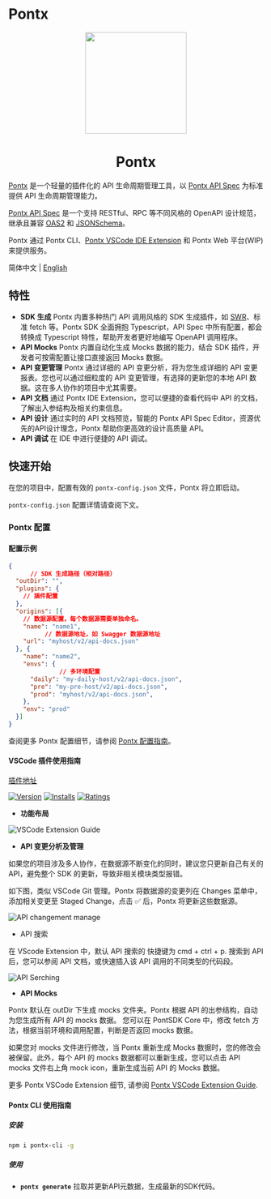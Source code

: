 # Pontx

<p align="center">
    <img width="200" src="https://img.alicdn.com/imgextra/i1/O1CN01DfTvFn1MjlQ9g9Dmn_!!6000000001471-2-tps-200-200.png">
</p>

<h1 align="center">Pontx</h1>

[Pontx](https://github.com/pontjs/pontx) 是一个轻量的插件化的 API 生命周期管理工具，以 [Pontx API Spec](https://github.com/pontjs/pontx/blob/main/packages/pontx-spec/docs/classes/PontSpec.md) 为标准提供 API 生命周期管理能力。

[Pontx API Spec](https://github.com/pontjs/pontx/blob/main/packages/pontx-spec/docs/classes/PontSpec.md) 是一个支持 RESTful、RPC 等不同风格的 OpenAPI 设计规范，继承且兼容 [OAS2](https://swagger.io/specification/v2/) 和 [JSONSchema](https://json-schema.org/)。

Pontx 通过 Pontx CLI、[Pontx VSCode IDE Extension](https://marketplace.visualstudio.com/items?itemName=jasonHzq.vscode-pontx) 和 Pontx Web 平台(WIP) 来提供服务。

简体中文 | [English](./README.md)

## 特性

* <strong>SDK 生成</strong> Pontx 内置多种热门 API 调用风格的 SDK 生成插件，如 [SWR](https://github.com/vercel/swr)、标准 fetch 等。Pontx SDK 全面拥抱 Typescript，API Spec 中所有配置，都会转换成 Typescript 特性，帮助开发者更好地编写 OpenAPI 调用程序。
* <strong>API Mocks</strong> Pontx 内置自动化生成 Mocks 数据的能力，结合 SDK 插件，开发者可按需配置让接口直接返回 Mocks 数据。
* <strong>API 变更管理</strong> Pontx 通过详细的 API 变更分析，将为您生成详细的 API 变更报表。您也可以通过细粒度的 API 变更管理，有选择的更新您的本地 API 数据。这在多人协作的项目中尤其需要。
* <strong>API 文档</strong> 通过 Pontx IDE Extension，您可以便捷的查看代码中 API 的文档，了解出入参结构及相关约束信息。
* <strong>API 设计</strong> 通过实时的 API 文档预览，智能的 Pontx API Spec Editor，资源优先的API设计理念，Pontx 帮助你更高效的设计高质量 API。
* <strong>API 调试</strong> 在 IDE 中进行便捷的 API 调试。

## 快速开始

在您的项目中，配置有效的 `pontx-config.json` 文件，Pontx 将立即启动。

`pontx-config.json` 配置详情请查阅下文。

### Pontx 配置

#### 配置示例

  ```json
  {
		// SDK 生成路径（相对路径）
    "outDir": "",
    "plugins": {
      // 插件配置
    },
    "origins": [{
      // 数据源配置，每个数据源需要单独命名。
      "name": "name1",
			// 数据源地址，如 Swagger 数据源地址
      "url": "myhost/v2/api-docs.json"
    }, {
      "name": "name2",
      "envs": {
				// 多环境配置
        "daily": "my-daily-host/v2/api-docs.json",
        "pre": "my-pre-host/v2/api-docs.json",
        "prod": "myhost/v2/api-docs.json",
      },
      "env": "prod"
    }]
  }
  ```

查阅更多 Pontx 配置细节，请参阅 [Pontx 配置指南](./Configuration.md)。


#### VSCode 插件使用指南

[插件地址](https://marketplace.visualstudio.com/items?itemName=jasonHzq.vscode-pontx)

[![Version](https://img.shields.io/visual-studio-marketplace/v/jasonhzq.vscode-pontx)](https://marketplace.visualstudio.com/items?itemName=jasonHzq.vscode-pontx)
[![Installs](https://img.shields.io/visual-studio-marketplace/i/jasonhzq.vscode-pontx)](https://marketplace.visualstudio.com/items?itemName=jasonHzq.vscode-pontx)
[![Ratings](https://img.shields.io/visual-studio-marketplace/r/jasonhzq.vscode-pontx)](https://marketplace.visualstudio.com/items?itemName=jasonHzq.vscode-pontx)

 * <strong>功能布局</strong>

![VSCode Extension Guide](https://img.alicdn.com/imgextra/i3/O1CN01AWodzd1KMkHYgvhiW_!!6000000001150-2-tps-1854-1396.png)

 * <strong>API 变更分析及管理</strong>

如果您的项目涉及多人协作，在数据源不断变化的同时，建议您只更新自己有关的 API，避免整个 SDK 的更新，导致非相关模块类型报错。

如下图，类似 VSCode Git 管理。Pontx 将数据源的变更列在 Changes 菜单中，添加相关变更至 Staged Change，点击 ✅ 后，Pontx 将更新这些数据源。

![API changement manage](https://img.alicdn.com/imgextra/i4/O1CN01CJgI7L1Q2wr6VsN3r_!!6000000001919-2-tps-882-366.png)

 * </strong>API 搜索</strong>

在 VScode Extension 中，默认 API 搜索的 快捷键为 cmd + ctrl + p. 搜索到 API 后，您可以参阅 API 文档，或快速插入该 API 调用的不同类型的代码段。

![API Serching](https://img.alicdn.com/imgextra/i3/O1CN01gcgW4z1iVUcgbdpNK_!!6000000004418-2-tps-1750-532.png)

 * <strong>API Mocks</strong>

Pontx 默认在 outDir 下生成 mocks 文件夹。Pontx 根据 API 的出参结构，自动为您生成所有 API 的 mocks 数据。
您可以在 PontSDK Core 中，修改 fetch 方法，根据当前环境和调用配置，判断是否返回 mocks 数据。

如果您对 mocks 文件进行修改，当 Pontx 重新生成 Mocks 数据时，您的修改会被保留。此外，每个 API 的 mocks 数据都可以重新生成，您可以点击 API mocks 文件右上角 mock icon，重新生成当前 API 的 Mocks 数据。

更多 Pontx VSCode Extension 细节, 请参阅 [Pontx VSCode Extension Guide](./packages/vscode-pontx/README.md).

#### Pontx CLI 使用指南

##### 安装

```sh
npm i pontx-cli -g
```

##### 使用

* <strong>`pontx generate`</strong> 拉取并更新API元数据，生成最新的SDK代码。
